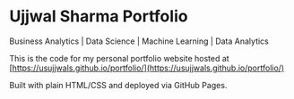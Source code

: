# Ujjwal Sharma Portfolio
Business Analytics | Data Science | Machine Learning | Data Analytics 

This is the code for my personal portfolio website hosted at [https://usujjwals.github.io/portfolio/](https://usujjwals.github.io/portfolio/)

Built with plain HTML/CSS and deployed via GitHub Pages.
